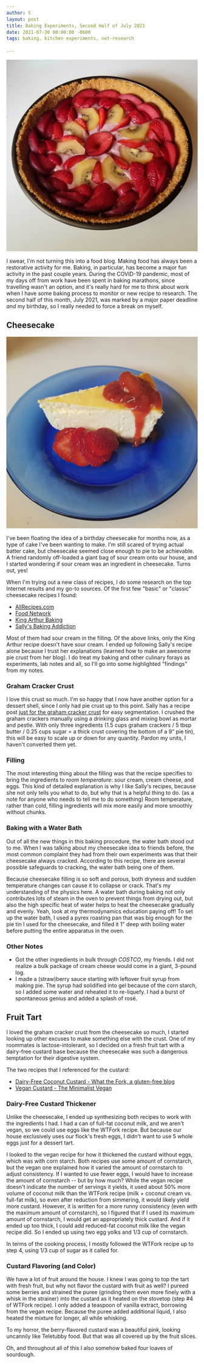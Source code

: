 ```yaml
---
author: S
layout: post
title: Baking Experiments, Second Half of July 2021
date: 2021-07-30 00:00:00 -0600
tags: baking, kitchen experiments, not-research

---
```

![Photo of a fruit tart in a pie tin, topped with slices of fresh plums, kiwis, and strawberries.](/assets/20210730_103545_0000.png "Fruit Tart")

I swear, I'm not turning this into a food blog. Making food has always been a restorative activity for me. Baking, in particular, has become a major fun activity in the past couple years. During the COVID-19 pandemic, most of my days off from work have been spent in baking marathons, since travelling wasn't an option, and it's really hard for me to think about work when I have some baking process to monitor or new recipe to research. The second half of this month, July 2021, was marked by a major paper deadline _and_ my birthday, so I really needed to force a break on myself.

## Cheesecake

![](/assets/20210725_114445.jpg)

I've been floating the idea of a birthday cheesecake for months now, as a type of cake I've been wanting to make. I'm still scared of trying actual batter cake, but cheesecake seemed close enough to pie to be achievable. A friend randomly off-loaded a giant bag of sour cream onto our house, and I started wondering if sour cream was an ingredient in cheesecake. Turns out, yes!

When I'm trying out a new class of recipes, I do some research on the top Internet results and my go-to sources. Of the first few "basic" or "classic" cheesecake recipes I found:

* [AllRecipes.com](https://www.allrecipes.com/recipe/25958/basic-cheesecake)
* [Food Network](https://www.foodnetwork.com/recipes/food-network-kitchen/classic-cheesecake-recipe2-2012236)
* [King Arthur Baking](https://www.kingarthurbaking.com/recipes/easy-cheesecake-recipe)
* [Sally's Baking Addiction](https://sallysbakingaddiction.com/classic-cheesecake/)

Most of them had sour cream in the filling. Of the above links, only the King Arthur recipe doesn't have sour cream. I ended up following Sally's recipe alone because I trust her explanations (learned how to make an awesome pie crust from her blog). I do treat my baking and other culinary forays as experiments, lab notes and all, so I'll go into some highlighted "findings" from my notes.

### Graham Cracker Crust

I love this crust so much. I'm so happy that I now have another option for a dessert shell, since I only had pie crust up to this point. Sally has a recipe post [just for the graham cracker crust](https://sallysbakingaddiction.com/how-to-make-a-perfect-graham-cracker-crust/) for easy segmentation. I crushed the graham crackers manually using a drinking glass and mixing bowl as mortar and pestle. With only three ingredients (1.5 cups graham crackers / 5 tbsp butter / 0.25 cups sugar = a thick crust covering the bottom of a 9" pie tin), this will be easy to scale up or down for any quantity. Pardon my units, I haven't converted them yet.

### Filling

The most interesting thing about the filling was that the recipe specifies to bring the ingredients to _room temperature_: sour cream, cream cheese, and eggs. This kind of detailed explanation is why I like Sally's recipes, because she not only tells you what to do, but why that is a helpful thing to do. (as a note for anyone who needs to tell me to do something) Room temperature, rather than cold, filling ingredients will mix more easily and more smoothly without chunks.

### Baking with a Water Bath

Out of all the new things in this baking procedure, the water bath stood out to me. When I was talking about my cheesecake idea to friends before, the most common complaint they had from their own experiments was that their cheesecake always cracked. According to this recipe, there are several possible safeguards to cracking, the water bath being one of them.

Because cheesecake filling is so soft and porous, both dryness and sudden temperature changes can cause it to collapse or crack. That's my understanding of the physics here. A water bath during baking not only contributes lots of steam in the oven to prevent things from drying out, but also the high specific heat of water helps to heat the cheesecake gradually and evenly. Yeah, look at my thermodynamics education paying off! To set up the water bath, I used a pyrex roasting pan that was big enough for the pie tin I used for the cheesecake, and filled it 1" deep with boiling water before putting the entire apparatus in the oven.

### Other Notes

* Got the other ingredients in bulk through _COSTCO_, my friends. I did not realize a bulk package of cream cheese would come in a giant, 3-pound log.
* I made a (straw)berry sauce starting with leftover fruit syrup from making pie. The syrup had solidified into gel because of the corn starch, so I added some water and reheated it to re-liquefy. I had a burst of spontaneous genius and added a splash of rosé.

## Fruit Tart

I loved the graham cracker crust from the cheesecake so much, I started looking up other excuses to make something else with the crust. One of my roommates is lactose-intolerant, so I decided on a fresh fruit tart with a dairy-free custard base because the cheesecake was such a dangerous temptation for their digestive system.

The two recipes that I referenced for the custard:

* [Dairy-Free Coconut Custard - What the Fork, a gluten-free blog](https://www.whattheforkfoodblog.com/2016/06/13/dairy-free-coconut-custard/)
* [Vegan Custard - The Minimalist Vegan](https://theminimalistvegan.com/vegan-custard/)

### Dairy-Free Custard Thickener

Unlike the cheesecake, I ended up synthesizing both recipes to work with the ingredients I had. I had a can of full-fat coconut milk, and we aren't vegan, so we could use eggs like the WTFork recipe. But because our house exclusively uses our flock's fresh eggs, I didn't want to use 5 whole eggs just for a dessert tart. 

I looked to the vegan recipe for how it thickened the custard without eggs, which was with corn starch. Both recipes use some amount of cornstarch, but the vegan one explained how it varied the amount of cornstarch to adjust consistency. If I wanted to use fewer eggs, I would have to increase the amount of cornstarch -- but by how much? While the vegan recipe doesn't indicate the number of servings it yields, it used about 50% more volume of coconut milk than the WTFork recipe (milk + coconut cream vs. full-fat milk), so even after reduction from simmering, it would likely yield more custard. However, it is written for a more runny consistency (even with the maximum amount of cornstarch), so I figured that if I used its maximum amount of cornstarch, I would get an appropriately thick custard. And if it ended up too thick, I could add reduced-fat coconut milk like the vegan recipe did. So I ended up using two egg yolks and 1/3 cup of cornstarch.

In terms of the cooking process, I mostly followed the WTFork recipe up to step 4, using 1/3 cup of sugar as it called for.

### Custard Flavoring (and Color)

We have a lot of fruit around the house. I knew I was going to top the tart with fresh fruit, but why not flavor the custard with fruit as well? I pureed some berries and strained the puree (grinding them even more finely with a whisk in the strainer) into the custard as it heated on the stovetop (step #4 of WTFork recipe). I only added a teaspoon of vanilla extract, borrowing from the vegan recipe. Because the puree added additional liquid, I also heated the mixture for longer, all while whisking.

To my horror, the berry-flavored custard was a beautiful pink, looking uncannily like Teletubby food. But that was all covered up by the fruit slices.

Oh, and throughout all of this I also somehow baked four loaves of sourdough.